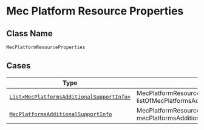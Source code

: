 
# Mec Platform Resource Properties

## Class Name

`MecPlatformResourceProperties`

## Cases

| Type | Factory Method |
|  --- | --- |
| [`List<MecPlatformsAdditionalSupportInfo>`](../../../doc/models/mec-platforms-additional-support-info.md) | MecPlatformResourceProperties.fromListOfMecPlatformsAdditionalSupportInfo(List<MecPlatformsAdditionalSupportInfo> listOfMecPlatformsAdditionalSupportInfo) |
| [`MecPlatformsAdditionalSupportInfo`](../../../doc/models/mec-platforms-additional-support-info.md) | MecPlatformResourceProperties.fromMecPlatformsAdditionalSupportInfo(MecPlatformsAdditionalSupportInfo mecPlatformsAdditionalSupportInfo) |

